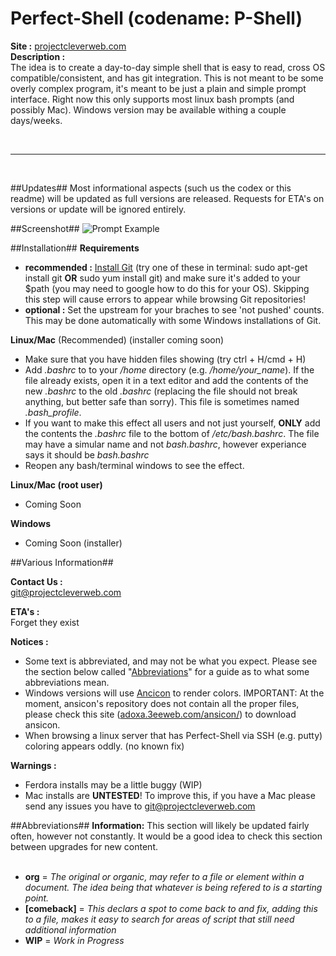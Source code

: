 # Perfect-Shell (codename: P-Shell) #

**Site :** [projectcleverweb.com](http://projectcleverweb.com)  
**Description :**  
The idea is to create a day-to-day simple shell that is easy to read, cross OS compatible/consistent, and has git integration. This is not meant to be some overly complex program, it's meant to be just a plain and simple prompt interface. Right now this only supports most linux bash prompts (and possibly Mac). Windows version may be available withing a couple days/weeks.

&nbsp;    

----------

&nbsp;    

##Updates##
Most informational aspects (such us the codex or this readme) will be updated as full versions are released. Requests for ETA's on versions or update will be ignored entirely.  

##Screenshot##
![Prompt Example](http://i.imgur.com/upiZDQu.png "Prompt Example")

##Installation##
**Requirements**  
- **recommended :** [Install Git](https://help.github.com/articles/set-up-git) (try one of these in terminal: sudo apt-get install git **OR** sudo yum install git) and make sure it's added to your $path (you may need to google how to do this for your OS). Skipping this step will cause errors to appear while browsing Git repositories!  
- **optional :** Set the upstream for your braches to see 'not pushed' counts. This may be done automatically with some Windows installations of Git.

**Linux/Mac** (Recommended) (installer coming soon)
- Make sure that you have hidden files showing (try ctrl + H/cmd + H)
- Add *.bashrc* to to your */home* directory (e.g. */home/your_name*). If the file already exists, open it in a text editor and add the contents of the new *.bashrc* to the old *.bashrc* (replacing the file should not break anything, but better safe than sorry). This file is sometimes named *.bash_profile*.  
- If you want to make this effect all users and not just yourself, **ONLY** add the contents the *.bashrc* file to the bottom of */etc/bash.bashrc*. The file may have a simular name and not *bash.bashrc*, however experiance says it should be *bash.bashrc*  
- Reopen any bash/terminal windows to see the effect.  

**Linux/Mac (root user)**  
- Coming Soon  

**Windows**  
- Coming Soon (installer)  

##Various Information##

**Contact Us :**  
git@projectcleverweb.com

**ETA's :**  
Forget they exist

**Notices :**  
- Some text is abbreviated, and may not be what you expect. Please see the section below called "[Abbreviations](#abbreviations)" for a guide as to what some abbreviations mean.  
- Windows versions will use [Ancicon](https://github.com/adoxa/ansicon) to render colors. IMPORTANT: At the moment, ansicon's repository does not contain all the proper files, please check this site ([adoxa.3eeweb.com/ansicon/](http://adoxa.3eeweb.com/ansicon/)) to download ansicon.  
- When browsing a linux server that has Perfect-Shell via SSH (e.g. putty) coloring appears oddly. (no known fix)

**Warnings :**  
- Ferdora installs may be a little buggy (WIP)
- Mac installs are **UNTESTED**! To improve this, if you have a Mac please send any issues you have to git@projectcleverweb.com

##Abbreviations##
**Information:** This section will likely be updated fairly often, however not constantly. It would be a good idea to check this section between upgrades for new content.
&nbsp;  
&nbsp;  
- **org** = *The original or organic, may refer to a file or element within a document. The idea being that whatever is being refered to is a starting point.*
- **[comeback]** = *This declars a spot to come back to and fix, adding this to a file, makes it easy to search for areas of script that still need additional information*
- **WIP** = *Work in Progress*
